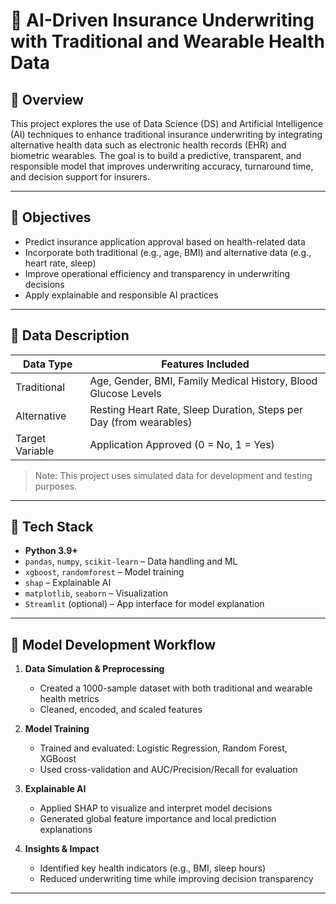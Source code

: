 # 🧠 AI-Driven Insurance Underwriting with Traditional and Wearable Health Data

## 📘 Overview

This project explores the use of Data Science (DS) and Artificial Intelligence (AI) techniques to enhance traditional insurance underwriting by integrating alternative health data such as electronic health records (EHR) and biometric wearables. The goal is to build a predictive, transparent, and responsible model that improves underwriting accuracy, turnaround time, and decision support for insurers.

---

## 🎯 Objectives

- Predict insurance application approval based on health-related data
- Incorporate both traditional (e.g., age, BMI) and alternative data (e.g., heart rate, sleep)
- Improve operational efficiency and transparency in underwriting decisions
- Apply explainable and responsible AI practices

---

## 🧾 Data Description

| Data Type        | Features Included                                                 |
|------------------|-------------------------------------------------------------------|
| Traditional      | Age, Gender, BMI, Family Medical History, Blood Glucose Levels    |
| Alternative      | Resting Heart Rate, Sleep Duration, Steps per Day (from wearables)|
| Target Variable  | Application Approved (0 = No, 1 = Yes)                            |

> Note: This project uses simulated data for development and testing purposes.

---

## 🧰 Tech Stack

- **Python 3.9+**
- `pandas`, `numpy`, `scikit-learn` – Data handling and ML
- `xgboost`, `randomforest` – Model training
- `shap` – Explainable AI
- `matplotlib`, `seaborn` – Visualization
- `Streamlit` (optional) – App interface for model explanation

---

## 🚀 Model Development Workflow

1. **Data Simulation & Preprocessing**
   - Created a 1000-sample dataset with both traditional and wearable health metrics
   - Cleaned, encoded, and scaled features

2. **Model Training**
   - Trained and evaluated: Logistic Regression, Random Forest, XGBoost
   - Used cross-validation and AUC/Precision/Recall for evaluation

3. **Explainable AI**
   - Applied SHAP to visualize and interpret model decisions
   - Generated global feature importance and local prediction explanations

4. **Insights & Impact**
   - Identified key health indicators (e.g., BMI, sleep hours)
   - Reduced underwriting time while improving decision transparency

---
